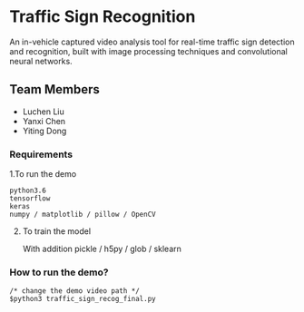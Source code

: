 # Traffic Sign Recognition

An in-vehicle captured video analysis tool for real-time traffic sign detection and recognition, built with image 
processing techniques and convolutional neural networks.

## Team Members
- Luchen Liu
- Yanxi Chen
- Yiting Dong

### Requirements
1.To run the demo

    python3.6
    tensorflow
    keras
    numpy / matplotlib / pillow / OpenCV

2. To train the model

    With addition 
      pickle / h5py / glob / sklearn

### How to run the demo?
    
    /* change the demo video path */
    $python3 traffic_sign_recog_final.py
    
